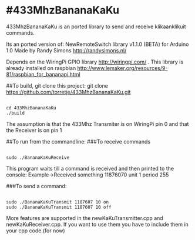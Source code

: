 #433MhzBananaKaKu
================
433MhzBananaKaKu is an ported library to send and receive klikaanklikuit commands.

Its an ported version of:
NewRemoteSwitch library v1.1.0 (BETA) for Arduino 1.0
Made by Randy Simons http://randysimons.nl/

Depends on the WiringPi GPIO library http://wiringpi.com/ .
This library is already installed on raspbian http://www.lemaker.org/resources/9-81/raspbian_for_bananapi.html

##To build, git clone this project:
git clone https://github.com/torretje/433MhzBananaKaKu.git
<pre><code>
cd 433MhzBananaKaKu
./build
</code></pre>

The assumption is that the 433Mhz Transmiter is on WiringPi pin 0 and that the Receiver is on pin 1

##To run from the commandline:
###To receive commands
<pre><code>
sudo ./BananaKaKuReceive
</code></pre>

This program waits till a command is received and then printed to the console:
Example->Received something 11876070 unit 1 period 255

###To send a command:
<pre><code>
sudo ./BananaKaKuTransmit 1187607 10 on
sudo ./BananaKaKuTransmit 1187607 10 off
</code></pre>
More features are supported in the newKaKuTransmitter.cpp and newKaKuReceiver.cpp.
If you want to use them you have to include them in your cpp code.(for now)
